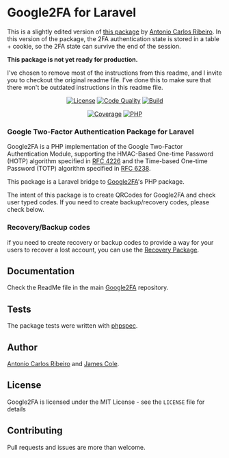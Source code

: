 # Google2FA for Laravel

This is a slightly edited version of [this package](https://packagist.org/packages/pragmarx/google2fa-laravel) by [Antonio Carlos Ribeiro](https://github.com/antonioribeiro). In this version of the package, the 2FA authentication state is stored in a table + cookie, so the 2FA state can survive the end of the session. 

**This package is not yet ready for production.**

I've chosen to remove most of the instructions from this readme, and I invite you to checkout the original readme file. I've done this to make sure that there won't be outdated instructions in this readme file.

<p align="center">
    <!--
    <a href="https://packagist.org/packages/pragmarx/google2fa-laravel"><img alt="Latest Stable Version" src="https://img.shields.io/packagist/v/pragmarx/google2fa-laravel.svg?style=flat-square"></a>-->
    <a href="LICENSE"><img alt="License" src="https://img.shields.io/badge/license-MIT-brightgreen.svg?style=flat-square"></a>
    <a href="https://scrutinizer-ci.com/g/jc5/google2fa-laravel/?branch=master"><img alt="Code Quality" src="https://img.shields.io/scrutinizer/g/jc5/google2fa-laravel.svg?style=flat-square"></a>
    <a href="https://travis-ci.org/jc5/google2fa-laravel"><img alt="Build" src="https://img.shields.io/travis/jc5/google2fa-laravel.svg?style=flat-square"></a>
</p>
<p align="center">
    <!--<a href="https://packagist.org/packages/pragmarx/google2fa-laravel"><img alt="Downloads" src="https://img.shields.io/packagist/dt/pragmarx/google2fa-laravel.svg?style=flat-square"></a>-->
    <a href="https://scrutinizer-ci.com/g/jc5/google2fa-laravel/?branch=master"><img alt="Coverage" src="https://img.shields.io/scrutinizer/coverage/g/jc5/google2fa-laravel.svg?style=flat-square"></a>
    <!--<a href="https://styleci.io/repos/94630851"><img alt="StyleCI" src="https://styleci.io/repos/94630851/shield"></a>-->
    <a href="https://travis-ci.org/jc5/google2fa-laravel"><img alt="PHP" src="https://img.shields.io/badge/PHP-7.3-brightgreen.svg?style=flat-square"></a>
</p>

### Google Two-Factor Authentication Package for Laravel

Google2FA is a PHP implementation of the Google Two-Factor Authentication Module, supporting the HMAC-Based One-time Password (HOTP) algorithm specified in [RFC 4226](https://tools.ietf.org/html/rfc4226) and the Time-based One-time Password (TOTP) algorithm specified in [RFC 6238](https://tools.ietf.org/html/rfc6238).

This package is a Laravel bridge to [Google2FA](https://github.com/antonioribeiro/google2fa)'s PHP package.

The intent of this package is to create QRCodes for Google2FA and check user typed codes. If you need to create backup/recovery codes, please check below.

### Recovery/Backup codes

if you need to create recovery or backup codes to provide a way for your users to recover a lost account, you can use the [Recovery Package](https://github.com/antonioribeiro/recovery). 

## Documentation

Check the ReadMe file in the main [Google2FA](https://github.com/antonioribeiro/google2fa) repository.

## Tests

The package tests were written with [phpspec](http://www.phpspec.net/en/latest/).

## Author

[Antonio Carlos Ribeiro](http://twitter.com/iantonioribeiro) and [James Cole](https://github.com/jc5).

## License

Google2FA is licensed under the MIT License - see the `LICENSE` file for details

## Contributing

Pull requests and issues are more than welcome.
